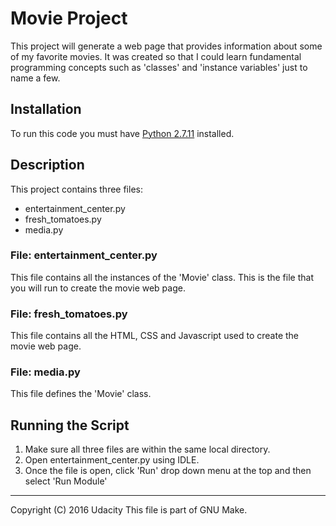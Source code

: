# Movie Project

This project will generate a web page that provides information about some of my favorite movies. It was created so that I could learn fundamental programming concepts such as 'classes' and 'instance variables' just to name a few.

## Installation

To run this code you must have [Python 2.7.11](https://www.python.org/downloads/release/python-2711/) installed.

## Description

This project contains three files:

  - entertainment_center.py
  - fresh_tomatoes.py
  - media.py

### File: entertainment_center.py

This file contains all the instances of the 'Movie' class. This is the file that you will run to create the movie web page.

### File: fresh_tomatoes.py

This file contains all the HTML, CSS and Javascript used to create the movie web page.

### File: media.py

This file defines the 'Movie' class.

## Running the Script

1. Make sure all three files are within the same local directory.
2. Open entertainment_center.py using IDLE.
3. Once the file is open, click 'Run' drop down menu at the top and then select 'Run Module'

---
Copyright (C) 2016 Udacity
This file is part of GNU Make.